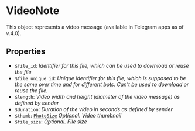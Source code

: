 # VideoNote	

This object represents a video message (available in Telegram apps as of v.4.0).	

## Properties	

- `$file_id`: _Identifier for this file, which can be used to download or reuse the file_
- `$file_unique_id`: _Unique identifier for this file, which is supposed to be the same over time and for different bots. Can't be used to download or reuse the file._
- `$length`: _Video width and height (diameter of the video message) as defined by sender_
- `$duration`: _Duration of the video in seconds as defined by sender_
- `$thumb`: [`PhotoSize`](PhotoSize.md) _Optional. Video thumbnail_
- `$file_size`: _Optional. File size_

